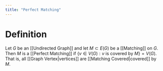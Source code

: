 ```yaml
---
title: "Perfect Matching"
---
```


# Definition
Let $G$ be an [[Undirected Graph]] and let $M \subset E(G)$ be a [[Matching]] on $G$. Then $M$ is a [[Perfect Matching]] if $\{v \in V(G) : v \text{ is covered by }M\} = V(G)$. That is, all [[Graph Vertex|vertices]] are [[Matching Covered|covered]] by $M$.
